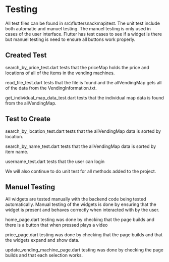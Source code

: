 # Testing

All test files can be found in src\fluttersnackmap\test. 
The unit test include both automatic and manuel testing. The manuel testing is only used in cases of the user interface. Flutter has test cases to see if a widget is there but manuel testing is need to ensure all buttons work properly. 

## Created Test

search_by_price_test.dart tests that the priceMap holds the price and locations of all of the items in the vending machines. 

read_file_test.dart tests that the file is found and the allVendingMap gets all of the data from the VendingInformation.txt.

get_individual_map_data_test.dart tests that the individual map data is found from the allVendingMap.

## Test to Create

search_by_location_test.dart tests that the allVendingMap data is sorted by location.

search_by_name_test.dart tests that the allVendingMap data is sorted by item name.

username_test.dart tests that the user can login

We will also continue to do unit test for all methods added to the project. 

## Manuel Testing

All widgets are tested manually with the backend code being tested automatically. Manual testing of the widgets is done by ensuring that the widget is present and behaves correctly when interacted with by the user. 

home_page.dart testing was done by checking that the page builds and there is a button that when pressed plays a video

price_page.dart testing was done by checking that the page builds and that the widgets expand and show data.

update_vending_machine_page.dart testing was done by checking the page builds and that each selection works. 
